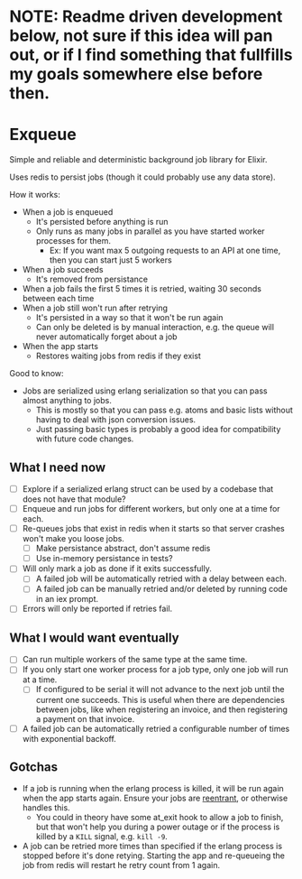 # NOTE: Readme driven development below, not sure if this idea will pan out, or if I find something that fullfills my goals somewhere else before then.

Exqueue
=======

Simple and reliable and deterministic background job library for Elixir.

Uses redis to persist jobs (though it could probably use any data store).

How it works:

* When a job is enqueued
  - It's persisted before anything is run
  - Only runs as many jobs in parallel as you have started worker processes for them.
    - Ex: If you want max 5 outgoing requests to an API at one time, then you can start just 5 workers
* When a job succeeds
  - It's removed from persistance
* When a job fails the first 5 times it is retried, waiting 30 seconds between each time
* When a job still won't run after retrying
  - It's persisted in a way so that it won't be run again
  - Can only be deleted is by manual interaction, e.g. the queue will never automatically forget about a job
* When the app starts
  - Restores waiting jobs from redis if they exist

Good to know:

* Jobs are serialized using erlang serialization so that you can pass almost anything to jobs.
  - This is mostly so that you can pass e.g. atoms and basic lists without having to deal with json conversion issues.
  - Just passing basic types is probably a good idea for compatibility with future code changes.

## What I need now

* [ ] Explore if a serialized erlang struct can be used by a codebase that does not have that module?
* [ ] Enqueue and run jobs for different workers, but only one at a time for each.
* [ ] Re-queues jobs that exist in redis when it starts so that server crashes won't make you loose jobs.
  - [ ] Make persistance abstract, don't assume redis
  - [ ] Use in-memory persistance in tests?
* [ ] Will only mark a job as done if it exits successfully.
  - [ ] A failed job will be automatically retried with a delay between each.
  - [ ] A failed job can be manually retried and/or deleted by running code in an iex prompt.
* [ ] Errors will only be reported if retries fail.

## What I would want eventually

* [ ] Can run multiple workers of the same type at the same time.
* [ ] If you only start one worker process for a job type, only one job will run at a time.
  - [ ] If configured to be serial it will not advance to the next job until the current one succeeds. This is useful when there are dependencies between jobs, like when registering an invoice, and then registering a payment on that invoice.
* [ ] A failed job can be automatically retried a configurable number of times with exponential backoff.

## Gotchas

* If a job is running when the erlang process is killed, it will be run again when the app starts again. Ensure your jobs are [reentrant](https://en.wikipedia.org/wiki/Reentrancy_(computing)), or otherwise handles this.
  - You could in theory have some at\_exit hook to allow a job to finish, but that won't help you during a power outage or if the process is killed by a `KILL` signal, e.g. `kill -9`.
* A job can be retried more times than specified if the erlang process is stopped before it's done retying. Starting the app and re-queueing the job from redis will restart he retry count from 1 again.
